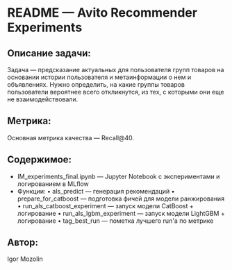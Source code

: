 README — Avito Recommender Experiments
======================================

Описание задачи:
----------------
Задача — предсказание актуальных для пользователя групп товаров на основании истории пользователя и метаинформации о нем и объявлениях. Нужно определить, на какие группы товаров пользователи вероятнее всего откликнутся, из тех, с которыми они еще не взаимодействовали.

Метрика:
--------
Основная метрика качества — Recall@40.

Содержимое:
-----------
- IM_experiments_final.ipynb — Jupyter Notebook с экспериментами и логированием в MLflow
- Функции:
    • als_predict — генерация рекомендаций
    • prepare_for_catboost — подготовка фичей для модели ранжирования
    • run_als_catboost_experiment — запуск модели CatBoost + логирование
    • run_als_lgbm_experiment — запуск модели LightGBM + логирование
    • tag_best_run — пометка лучшего run'а по метрике

Автор:
------
Igor Mozolin 
